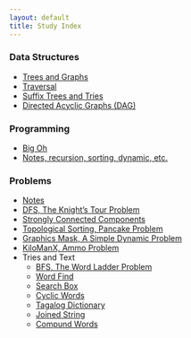 ```yaml
---
layout: default
title: Study Index
---
```


### Data Structures

- [Trees and Graphs][data_structures]
- [Traversal][traversal]
- [Suffix Trees and Tries][suffix_trees]
- [Directed Acyclic Graphs (DAG)][dags]

### Programming

- [Big Oh][big_oh]
- [Notes, recursion, sorting, dynamic, etc.][programming_notes]

### Problems

- [Notes][problems_notes]
- [DFS, The Knight’s Tour Problem][knights]
- [Strongly Connected Components][strongly_connected]
- [Topological Sorting, Pancake Problem][topological]
- [Graphics Mask, A Simple Dynamic Problem][graphics_mask]
- [KiloManX, Ammo Problem][kilo_man_x]
- Tries and Text
    - [BFS, The Word Ladder Problem](word_ladder.md)
    - [Word Find](word_find.md)
    - [Search Box](search_box.md)
    - [Cyclic Words](cyclic_words.md)
    - [Tagalog Dictionary](tagalog.md)
    - [Joined String](joined_string.md)
    - [Compund Words](cmpd_words.md)

[data_structures]: data_structures.md
[traversal]: traversal.md
[suffix_trees]: suffix_trees.md
[dags]: dags.md

[big_oh]: big_oh.md
[programming_notes]: programming_notes.md

[problems_notes]: problems/problems_notes.md
[graphics_mask]: problems/graphics_mask.md
[kilo_man_x]: problems/kilo_man_x.md
[knights]: problems/knights.md
[strongly_connected]: problems/strongly_connected.md
[topological]: problems/topological_pancakes.md
[word_ladder]: problems/word_ladder.md


